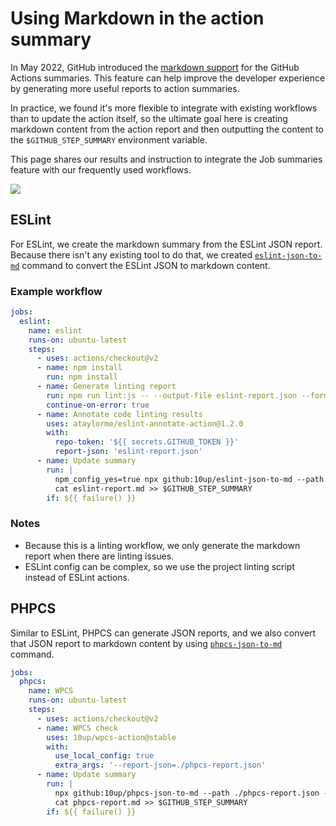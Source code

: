# Using Markdown in the action summary

In May 2022, GitHub introduced the [markdown support](https://github.blog/2022-05-09-supercharging-github-actions-with-job-summaries/) for the GitHub Actions summaries. This feature can help improve the developer experience by generating more useful reports to action summaries.

In practice, we found it's more flexible to integrate with existing workflows than to update the action itself, so the ultimate goal here is creating markdown content from the action report and then outputting the content to the `$GITHUB_STEP_SUMMARY` environment variable.

This page shares our results and instruction to integrate the Job summaries feature with our frequently used workflows.

![](https://user-images.githubusercontent.com/5423135/168460231-2192571c-a873-4f23-aedb-5e469216947c.png)

## ESLint

For ESLint, we create the markdown summary from the ESLint JSON report. Because there isn't any existing tool to do that, we created [`eslint-json-to-md`](https://github.com/10up/eslint-json-to-md) command to convert the ESLint JSON to markdown content.

### Example workflow

```yml
jobs:
  eslint:
    name: eslint
    runs-on: ubuntu-latest
    steps:
      - uses: actions/checkout@v2
      - name: npm install
        run: npm install
      - name: Generate linting report
        run: npm run lint:js -- --output-file eslint-report.json --format json
        continue-on-error: true
      - name: Annotate code linting results
        uses: ataylorme/eslint-annotate-action@1.2.0
        with:
          repo-token: '${{ secrets.GITHUB_TOKEN }}'
          report-json: 'eslint-report.json'
      - name: Update summary
        run: |
          npm_config_yes=true npx github:10up/eslint-json-to-md --path ./eslint-report.json --output ./eslint-report.md
          cat eslint-report.md >> $GITHUB_STEP_SUMMARY
        if: ${{ failure() }}
```

### Notes

- Because this is a linting workflow, we only generate the markdown report when there are linting issues.
- ESLint config can be complex, so we use the project linting script instead of ESLint actions.

## PHPCS

Similar to ESLint, PHPCS can generate JSON reports, and we also convert that JSON report to markdown content by using [`phpcs-json-to-md`](https://github.com/10up/phpcs-json-to-md) command.

```yml
jobs:
  phpcs:
    name: WPCS
    runs-on: ubuntu-latest
    steps:
      - uses: actions/checkout@v2
      - name: WPCS check
        uses: 10up/wpcs-action@stable
        with:
          use_local_config: true
          extra_args: '--report-json=./phpcs-report.json'
      - name: Update summary
        run: |
          npx github:10up/phpcs-json-to-md --path ./phpcs-report.json --output ./phpcs-report.md
          cat phpcs-report.md >> $GITHUB_STEP_SUMMARY
        if: ${{ failure() }}
```